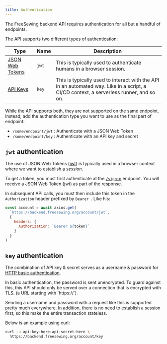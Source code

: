 ```yaml
---
title: Authentication
---
```


The FreeSewing backend API requires authentication for all but a handful of
endpoints.

The API supports two different types of authentication:

| Type | Name | Description |
| ---- | ---- | ----------- |
| [JSON Web Tokens](#jwt-authentication) | `jwt` | This is typically used to authenticate humans in a browser session. |
| [API Keys](#key-authentication) | `key` | This is typically used to interact with the API in an automated way. Like in a script, a CI/CD context, a serverless runner, and so on. |

While the API supports both, they are not supported on the same endpoint.
Instead, add the authentication type you want to use as the final part of
endpoint:

- `/some/endpoint/jwt` : Authenticate with a JSON Web Token
- `/some/endpoint/key` : Authenticate with an API key and secret

## `jwt` authentication

The use of JSON Web Tokens ([jwt](https://jwt.io)) is typically used in a
browser context where we want to establish a *session*.

To get a token, you must first authenticate at the [`/signin`](/reference/backend/account/signin) endpoint.
You will receive a JSON Web Token (jwt) as part of the response.

In subsequent API calls, you must then include this token in the
`Authorization` header prefixed by `Bearer `. Like his:

```js
const account = await axios.get(
  `https://backend.freesewing.org/account/jwt`,
  {
    headers: {
      Authorization: `Bearer ${token}`
    }
  }
)
```

## `key` authentication

The combination of API key & secret serves as a username & password for [HTTP
basic authentication](https://en.wikipedia.org/wiki/Basic_access_authentication).

<Note>
In basic authentication, the password is sent
unencrypted. To guard against this, this API should only be served over a
connection that is encrypted with TLS. (a URL starting with `https://`).
</Note>

Sending a username and password with a request like this is supported
pretty much everywhere. In addition, there is no need to establish a session
first, so this make the entire transaction stateless.

Below is an example using curl:

```sh
curl -u api-key-here:api-secret-here \
  https://backend.freesewing.org/account/key
```
